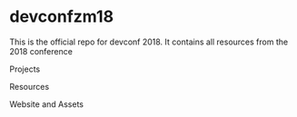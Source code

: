 # devconfzm18
This is the official repo for devconf 2018. It contains all resources from the 2018 conference

Projects

Resources

Website and Assets


